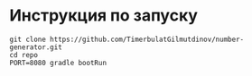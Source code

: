 # Инструкция по запуску 

   ```
   git clone https://github.com/TimerbulatGilmutdinov/number-generator.git
   cd repo
   PORT=8080 gradle bootRun
   ```